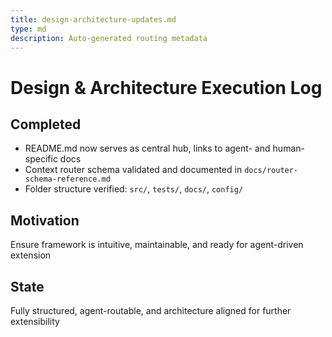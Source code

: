 ```yaml
---
title: design-architecture-updates.md
type: md
description: Auto-generated routing metadata
---
```


# Design & Architecture Execution Log

## Completed
- README.md now serves as central hub, links to agent- and human-specific docs
- Context router schema validated and documented in `docs/router-schema-reference.md`
- Folder structure verified: `src/`, `tests/`, `docs/`, `config/`

## Motivation
Ensure framework is intuitive, maintainable, and ready for agent-driven extension

## State
Fully structured, agent-routable, and architecture aligned for further extensibility
